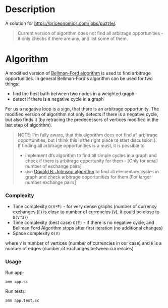 # Description
A solution for https://priceonomics.com/jobs/puzzle/. 

> Current version of algorithm does not find all arbitrage opportunities - it only checks if there are any, and list some of them.

# Algorithm

A modified version of [Bellman-Ford algorithm](https://en.wikipedia.org/wiki/Bellman%E2%80%93Ford_algorithm) is used to find arbitrage opportunities. 
In general Bellman-Ford's algorithm can be used for two things: 
* find the best bath between two nodes in a weighted graph. 
* detect if there is a negative cycle in a graph

For us a negative loop is a sign, that there is an arbitrage opportunity. 
The modified version of algorithm not only detects if there is a negative cycle, but also finds it (by retracing the predecessors of vertices modified in the last step of algorithm).

> NOTE: I'm fully aware, that this algorithm does not find all arbitrage opportunities, but I think this is the right place to start discussion:).  
> If finding all arbitrage opportunities is a must, it is possible to 
> * implement dfs algorithm to find all simple cycles in a graph and check if there is arbitrage opportunity for them - [Only for small number of exchange pairs]
> * use [Donald B. Johnson algorithm](https://www.cs.tufts.edu/comp/150GA/homeworks/hw1/Johnson%2075.PDF) to find all elementary cycles in graph and check arbitrage opportunities for them [For larger number exchange pairs] 

### Complexity

- Time complexity `O(V*E)` - for very dense graphs (number of currency exchanges (`E`) is close to number of currencies (`V`), it could be close to `O(V^3)`)
- Time complexity (best case) `O(E)` - if there is no negative cycle, and Bellman Ford Algorithm stops after first iteration (no additional changes)
- Space complexity `O(V)`
  
where `V` is number of vertices (number of currencies in our case) and `E` is a number of edges (number of exchanges between currencies)

### Usage
Run app:
```
amm app.sc
```

Run tests:
```
amm app.test.sc
```